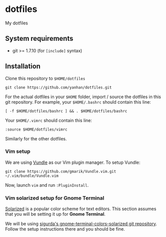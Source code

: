 dotfiles
========

My dotfiles

## System requirements

- git >= 1.7.10 (for `[include]` syntax)

## Installation

Clone this repository to `$HOME/dotfiles`

    git clone https://github.com/yanhan/dotfiles.git

For the actual dotfiles in your `$HOME` folder, import / source the dotfiles
in this git repository. For example, your `$HOME/.bashrc` should contain this
line:

    [ -f $HOME/dotfiles/bashrc ] && . $HOME/dotfiles/bashrc

Your `$HOME/.vimrc` should contain this line:

    :source $HOME/dotfiles/vimrc

Similarly for the other dotfiles.

### Vim setup

We are using [Vundle](https://github.com/gmarik/Vundle.vim) as our Vim plugin
manager. To setup Vundle:

    git clone https://github.com/gmarik/Vundle.vim.git ~/.vim/bundle/Vundle.vim

Now, launch `vim` and run `:PluginInstall`.

### Vim solarized setup for Gnome Terminal

[Solarized](https://github.com/altercation/solarized) is a popular color scheme
for text editors. This section assumes that you will be setting it up for
**Gnome Terminal**.

We will be using [sigurda's gnome-terminal-colors-solarized git repository](https://github.com/sigurdga/gnome-terminal-colors-solarized).
Follow the setup instructions there and you should be fine.
